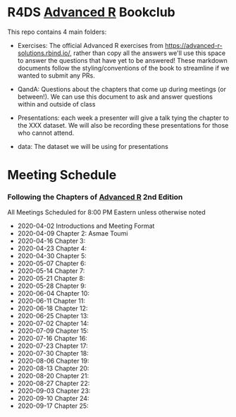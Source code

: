 # R4DS [Advanced R](https://adv-r.hadley.nz/) Bookclub

This repo contains 4 main folders:

- Exercises: The official Advanced R exercises from https://advanced-r-solutions.rbind.io/, 
rather than copy all the answers we'll use this space to answer the questions that have yet to be answered!
These markdown documents follow the styling/conventions of the book to streamline if we wanted 
to submit any PRs.

- QandA: Questions about the chapters that come up during meetings (or between!).
We can use this document to ask and answer questions within and outside of class

- Presentations: each week a presenter will give a talk tying the chapter to the XXX dataset.
We will also be recording these presentations for those who cannot attend.

- data: The dataset we will be using for presentations

# Meeting Schedule 
### Following the Chapters of [Advanced R](https://adv-r.hadley.nz/) 2nd Edition
All Meetings Scheduled for 8:00 PM Eastern unless otherwise noted


- 2020-04-02 Introductions and Meeting Format
- 2020-04-09 Chapter 2: Asmae Toumi
- 2020-04-16 Chapter 3: 
- 2020-04-23 Chapter 4:
- 2020-04-30 Chapter 5:
- 2020-05-07 Chapter 6:
- 2020-05-14 Chapter 7:
- 2020-05-21 Chapter 8:
- 2020-05-28 Chapter 9:
- 2020-06-04 Chapter 10:
- 2020-06-11 Chapter 11:
- 2020-06-18 Chapter 12:
- 2020-06-25 Chapter 13:
- 2020-07-02 Chapter 14:
- 2020-07-09 Chapter 15:
- 2020-07-16 Chapter 16:
- 2020-07-23 Chapter 17:
- 2020-07-30 Chapter 18:
- 2020-08-06 Chapter 19:
- 2020-08-13 Chapter 20:
- 2020-08-20 Chapter 21:
- 2020-08-27 Chapter 22:
- 2020-09-03 Chapter 23:
- 2020-09-10 Chapter 24:
- 2020-09-17 Chapter 25: